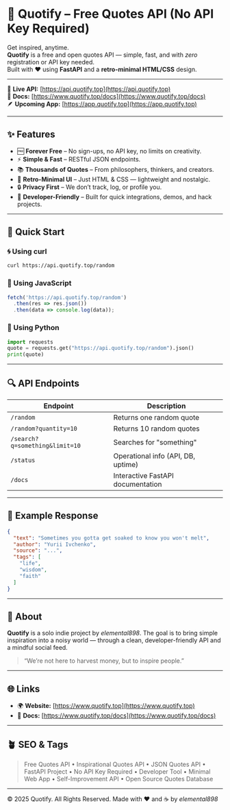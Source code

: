 # 🧠 Quotify – Free Quotes API (No API Key Required)

Get inspired, anytime.  
**Quotify** is a free and open quotes API — simple, fast, and with *zero* registration or API key needed.  
Built with ❤️ using **FastAPI** and a **retro-minimal HTML/CSS** design.

---

🔗 **Live API:** [https://api.quotify.top](https://api.quotify.top)  
📘 **Docs:** [https://www.quotify.top/docs](https://www.quotify.top/docs)  
🪶 **Upcoming App:** [https://app.quotify.top](https://app.quotify.top)

---

## ✨ Features

- 🆓 **Forever Free** – No sign-ups, no API key, no limits on creativity.  
- ⚡ **Simple & Fast** – RESTful JSON endpoints.  
- 📚 **Thousands of Quotes** – From philosophers, thinkers, and creators.  
- 📱 **Retro-Minimal UI** – Just HTML & CSS — lightweight and nostalgic.  
- 🔒 **Privacy First** – We don’t track, log, or profile you.  
- 🧩 **Developer-Friendly** – Built for quick integrations, demos, and hack projects.

---

## 🚀 Quick Start

### 🌀 Using curl
```bash
curl https://api.quotify.top/random
````

### 🧠 Using JavaScript

```js
fetch('https://api.quotify.top/random')
  .then(res => res.json())
  .then(data => console.log(data));
```

### 🐍 Using Python

```python
import requests
quote = requests.get("https://api.quotify.top/random").json()
print(quote)
```

---

## 🔍 API Endpoints

| Endpoint     | Description                        |
| ------------ | ---------------------------------- |
| `/random`    | Returns one random quote           |
| `/random?quantity=10` | Returns 10 random quotes           |
| `/search?q=something&limit=10` | Searches for "something"           |
| `/status`    | Operational info (API, DB, uptime) |
| `/docs`      | Interactive FastAPI documentation  |

---

## 🧾 Example Response

```json
{
  "text": "Sometimes you gotta get soaked to know you won't melt",
  "author": "Yurii Ivchenko",
  "source": "...",
  "tags": [
    "life",
    "wisdom",
    "faith"
  ]
}
```

---

## 🧭 About

**Quotify** is a solo indie project by *elemental898*.
The goal is to bring simple inspiration into a noisy world — through a clean, developer-friendly API and a mindful social feed.

> “We’re not here to harvest money, but to inspire people.”

---

## 🌐 Links

* 🌍 **Website:** [https://www.quotify.top](https://www.quotify.top)
* 💬 **Docs:** [https://www.quotify.top/docs](https://www.quotify.top/docs)

---

## 🪴 SEO & Tags

> Free Quotes API • Inspirational Quotes API • JSON Quotes API • FastAPI Project • No API Key Required • Developer Tool • Minimal Web App • Self-Improvement API • Open Source Quotes Database

---

© 2025 Quotify. All Rights Reserved.
Made with ❤️ and ☕ by *elemental898*